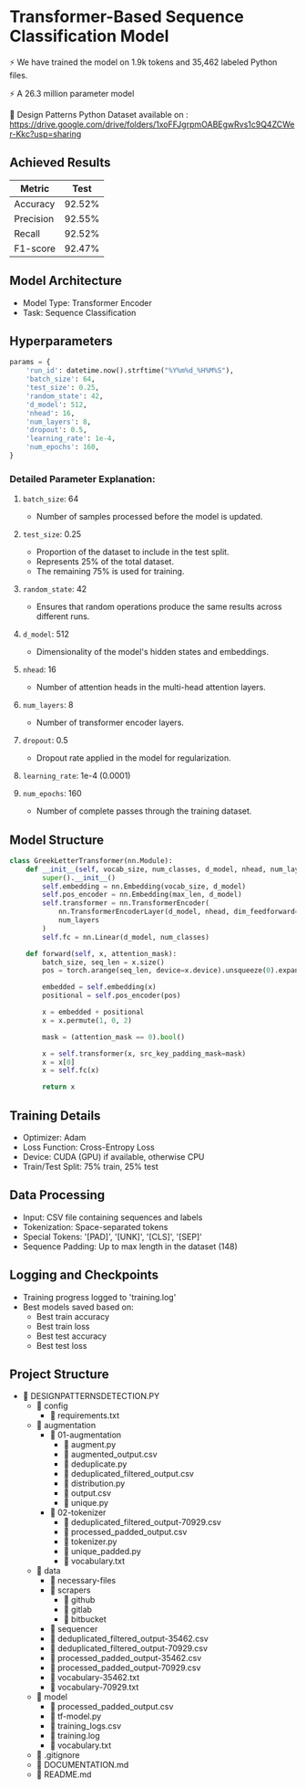 # Transformer-Based Sequence Classification Model

⚡ We have trained the model on 1.9k tokens and 35,462 labeled Python files.

⚡ A 26.3 million parameter model

🎇 Design Patterns Python Dataset available on : https://drive.google.com/drive/folders/1xoFFJgrpmOABEgwRvs1c9Q4ZCWer-Kkc?usp=sharing

## Achieved Results
| Metric | Test    |
|--------|---------|
| Accuracy    | 92.52%  |
| Precision   | 92.55%  |
| Recall    | 92.52%  |
| F1-score    | 92.47%  |

## Model Architecture
 - Model Type: Transformer Encoder
 - Task: Sequence Classification


## Hyperparameters
```python
params = {
    'run_id': datetime.now().strftime("%Y%m%d_%H%M%S"),
    'batch_size': 64,
    'test_size': 0.25,
    'random_state': 42,
    'd_model': 512,
    'nhead': 16,
    'num_layers': 8,
    'dropout': 0.5,
    'learning_rate': 1e-4,
    'num_epochs': 160,
}

```

### Detailed Parameter Explanation:

1. `batch_size`: 64
   - Number of samples processed before the model is updated.

2. `test_size`: 0.25
   - Proportion of the dataset to include in the test split.
   - Represents 25% of the total dataset.
   - The remaining 75% is used for training.

3. `random_state`: 42
   - Ensures that random operations produce the same results across different runs.

4. `d_model`: 512
   - Dimensionality of the model's hidden states and embeddings.

5. `nhead`: 16
   - Number of attention heads in the multi-head attention layers.

6. `num_layers`: 8
   - Number of transformer encoder layers.

7. `dropout`: 0.5
   - Dropout rate applied in the model for regularization.

8. `learning_rate`: 1e-4 (0.0001)

9. `num_epochs`: 160
   - Number of complete passes through the training dataset.
  

## Model Structure
```python
class GreekLetterTransformer(nn.Module):
    def __init__(self, vocab_size, num_classes, d_model, nhead, num_layers, dropout, max_len=148):
        super().__init__()
        self.embedding = nn.Embedding(vocab_size, d_model)
        self.pos_encoder = nn.Embedding(max_len, d_model)
        self.transformer = nn.TransformerEncoder(
            nn.TransformerEncoderLayer(d_model, nhead, dim_feedforward=d_model * 4, dropout=dropout),
            num_layers
        )
        self.fc = nn.Linear(d_model, num_classes)

    def forward(self, x, attention_mask):
        batch_size, seq_len = x.size()
        pos = torch.arange(seq_len, device=x.device).unsqueeze(0).expand(batch_size, -1)

        embedded = self.embedding(x)
        positional = self.pos_encoder(pos)

        x = embedded + positional
        x = x.permute(1, 0, 2)

        mask = (attention_mask == 0).bool()

        x = self.transformer(x, src_key_padding_mask=mask)
        x = x[0]
        x = self.fc(x)

        return x
```

## Training Details
- Optimizer: Adam
- Loss Function: Cross-Entropy Loss
- Device: CUDA (GPU) if available, otherwise CPU 
- Train/Test Split: 75% train, 25% test

## Data Processing
- Input: CSV file containing sequences and labels
- Tokenization: Space-separated tokens
- Special Tokens: '[PAD]', '[UNK]', '[CLS]', '[SEP]'
- Sequence Padding: Up to max length in the dataset (148)


## Logging and Checkpoints
- Training progress logged to 'training.log'
- Best models saved based on:
  - Best train accuracy
  - Best train loss
  - Best test accuracy
  - Best test loss


## Project Structure

- 📁 DESIGNPATTERNSDETECTION.PY
  - 📁 config
    - 📄 requirements.txt
  - 📁 augmentation
    - 📁 01-augmentation
      - 📄 augment.py
      - 📄 augmented_output.csv
      - 📄 deduplicate.py
      - 📄 deduplicated_filtered_output.csv
      - 📄 distribution.py
      - 📄 output.csv
      - 📄 unique.py
    - 📁 02-tokenizer
      - 📄 deduplicated_filtered_output-70929.csv
      - 📄 processed_padded_output.csv
      - 📄 tokenizer.py
      - 📄 unique_padded.py
      - 📄 vocabulary.txt
  - 📁 data
    - 📁 necessary-files
    - 📁 scrapers
      - 📁 github
      - 📁 gitlab
      - 📁 bitbucket
    - 📁 sequencer
    - 📄 deduplicated_filtered_output-35462.csv
    - 📄 deduplicated_filtered_output-70929.csv
    - 📄 processed_padded_output-35462.csv
    - 📄 processed_padded_output-70929.csv
    - 📄 vocabulary-35462.txt
    - 📄 vocabulary-70929.txt
  - 📁 model
    - 📄 processed_padded_output.csv
    - 📄 tf-model.py
    - 📄 training_logs.csv
    - 📄 training.log
    - 📄 vocabulary.txt
  - 📄 .gitignore
  - 📄 DOCUMENTATION.md
  - 📄 README.md